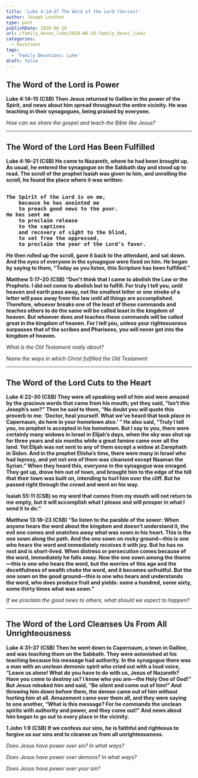 ```yaml
---
title: 'Luke 4:14–37 The Word of the Lord (Series)'
author: Joseph Louthan
type: post
publishDate: 2020-06-18
url: /family_devos_luke/2020-06-18-family_devos_luke/
categories:
  - Devotions
tags:
  - 'Family Devotions: Luke'
draft: false
---
```

## The Word of the Lord is Power

**Luke 4:14–15 (CSB) Then Jesus returned to Galilee in the power of the Spirit, and news about him spread throughout the entire vicinity.  He was teaching in their synagogues, being praised by everyone.** 

*How can we share the gospel and teach the Bible like Jesus?*

------

## The Word of the Lord Has Been Fulfilled

**Luke 4:16–21 (CSB) He came to Nazareth, where he had been brought up. As usual, he entered the synagogue on the Sabbath day and stood up to read.  The scroll of the prophet Isaiah was given to him, and unrolling the scroll, he found the place where it was written:**

<pre><b>
The Spirit of the Lord is on me,
	because he has anointed me
	to preach good news to the poor.
He has sent me
	to proclaim release
	to the captives
	and recovery of sight to the blind,
	to set free the oppressed,
	to proclaim the year of the Lord’s favor.
</b></pre>
**He then rolled up the scroll, gave it back to the attendant, and sat down. And the eyes of everyone in the synagogue were fixed on him.  He began by saying to them, “Today as you listen, this Scripture has been fulfilled.”** 

**Matthew 5:17–20 (CSB) “Don’t think that I came to abolish the Law or the Prophets. I did not come to abolish but to fulfill.  For truly I tell you, until heaven and earth pass away, not the smallest letter or one stroke of a letter will pass away from the law until all things are accomplished.  Therefore, whoever breaks one of the least of these commands and teaches others to do the same will be called least in the kingdom of heaven. But whoever does and teaches these commands will be called great in the kingdom of heaven.  For I tell you, unless your righteousness surpasses that of the scribes and Pharisees, you will never get into the kingdom of heaven.**

*What is the Old Testament really about?*

*Name the ways in which Christ fulfilled the Old Testament* 

------

## The Word of the Lord Cuts to the Heart

**Luke 4:22–30 (CSB) They were all speaking well of him and were amazed by the gracious words that came from his mouth; yet they said, “Isn’t this Joseph’s son?”  Then he said to them, “No doubt you will quote this proverb to me: ‘Doctor, heal yourself. What we’ve heard that took place in Capernaum, do here in your hometown also.’ ”  He also said, “Truly I tell you, no prophet is accepted in his hometown.  But I say to you, there were certainly many widows in Israel in Elijah’s days, when the sky was shut up for three years and six months while a great famine came over all the land.  Yet Elijah was not sent to any of them except a widow at Zarephath in Sidon.  And in the prophet Elisha’s time, there were many in Israel who had leprosy, and yet not one of them was cleansed except Naaman the Syrian.”  When they heard this, everyone in the synagogue was enraged.  They got up, drove him out of town, and brought him to the edge of the hill that their town was built on, intending to hurl him over the cliff.  But he passed right through the crowd and went on his way.** 

**Isaiah 55:11 (CSB) so my word that comes from my mouth will not return to me empty, but it will accomplish what I please and will prosper in what I send it to do.”**

**Matthew 13:18–23 (CSB) “So listen to the parable of the sower:  When anyone hears the word about the kingdom and doesn’t understand it, the evil one comes and snatches away what was sown in his heart. This is the one sown along the path.  And the one sown on rocky ground—this is one who hears the word and immediately receives it with joy.  But he has no root and is short-lived. When distress or persecution comes because of the word, immediately he falls away.  Now the one sown among the thorns—this is one who hears the word, but the worries of this age and the deceitfulness of wealth choke the word, and it becomes unfruitful.  But the one sown on the good ground—this is one who hears and understands the word, who does produce fruit and yields: some a hundred, some sixty, some thirty times what was sown.”**  

*If we proclaim the good news to others, what should we expect to happen?*

------

## The Word of the Lord Cleanses Us From All Unrighteousness

**Luke 4:31–37 (CSB) Then he went down to Capernaum, a town in Galilee, and was teaching them on the Sabbath.  They were astonished at his teaching because his message had authority.  In the synagogue there was a man with an unclean demonic spirit who cried out with a loud voice,  “Leave us alone! What do you have to do with us, Jesus of Nazareth? Have you come to destroy us? I know who you are—the Holy One of God!”  But Jesus rebuked him and said, “Be silent and come out of him!” And throwing him down before them, the demon came out of him without hurting him at all.  Amazement came over them all, and they were saying to one another, “What is this message? For he commands the unclean spirits with authority and power, and they come out!”  And news about him began to go out to every place in the vicinity.** 

**1 John 1:9 (CSB) If we confess our sins, he is faithful and righteous to forgive us our sins and to cleanse us from all unrighteousness.**

*Does Jesus have power over sin? In what ways?*

*Does Jesus have power over demons? In what ways?*

*Does Jesus have power over your sin?*